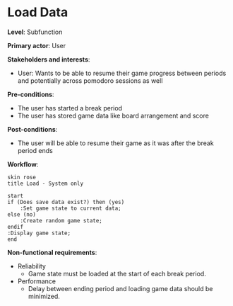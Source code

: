 # Load Data

**Level**: Subfunction

**Primary actor**: User

**Stakeholders and interests**:
- User: Wants to be able to resume their game progress between periods and potentially across 
pomodoro sessions as well

**Pre-conditions**:
- The user has started a break period
- The user has stored game data like board arrangement and score

**Post-conditions**:
- The user will be able to resume their game as it was after the break period ends

**Workflow**:
```puml
skin rose
title Load - System only

start
if (Does save data exist?) then (yes)
    :Set game state to current data;
else (no)
    :Create random game state;
endif
:Display game state;
end
```
**Non-functional requirements**:
- Reliability
    - Game state must be loaded at the start of each break period.
- Performance
    - Delay between ending period and loading game data should be minimized.
